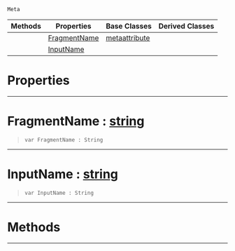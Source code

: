  `Meta`

|Methods|Properties|Base Classes|Derived Classes|
|---|---|---|---|
| |[ FragmentName](https://github.com/dragonCASTjosh/PlasmaDocs/blob/master/code_reference/class_reference/metashaderinput.markdown#fragmentname-plasma-engine)|[metaattribute](https://github.com/dragonCASTjosh/PlasmaDocs/blob/master/code_reference/class_reference/metaattribute.markdown)| |
| |[ InputName](https://github.com/dragonCASTjosh/PlasmaDocs/blob/master/code_reference/class_reference/metashaderinput.markdown#inputname-plasma-engine-do)| | |


 #  Properties


---  
 #  FragmentName : [string](https://github.com/dragonCASTjosh/PlasmaDocs/blob/master/code_reference/lightning_base_types/string.markdown)

> 
> ``` lang=cpp, name=Lightning
> var FragmentName : String


---  
 #  InputName : [string](https://github.com/dragonCASTjosh/PlasmaDocs/blob/master/code_reference/lightning_base_types/string.markdown)

> 
> ``` lang=cpp, name=Lightning
> var InputName : String


---  
 #  Methods


---  
 

 